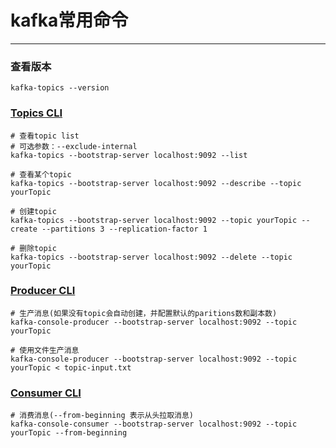 # kafka常用命令
---

### 查看版本
```shell
kafka-topics --version
```

### [Topics CLI](https://www.conduktor.io/kafka/kafka-topics-cli-tutorial)
```shell
# 查看topic list
# 可选参数：--exclude-internal
kafka-topics --bootstrap-server localhost:9092 --list

# 查看某个topic
kafka-topics --bootstrap-server localhost:9092 --describe --topic yourTopic

# 创建topic
kafka-topics --bootstrap-server localhost:9092 --topic yourTopic --create --partitions 3 --replication-factor 1

# 删除topic
kafka-topics --bootstrap-server localhost:9092 --delete --topic yourTopic
```

### [Producer CLI](https://www.conduktor.io/kafka/kafka-producer-cli-tutorial)
```shell
# 生产消息(如果没有topic会自动创建，并配置默认的paritions数和副本数)
kafka-console-producer --bootstrap-server localhost:9092 --topic yourTopic

# 使用文件生产消息
kafka-console-producer --bootstrap-server localhost:9092 --topic yourTopic < topic-input.txt
```

### [Consumer CLI](https://www.conduktor.io/kafka/kafka-consumer-cli-tutorial)
```shell
# 消费消息(--from-beginning 表示从头拉取消息)
kafka-console-consumer --bootstrap-server localhost:9092 --topic yourTopic --from-beginning
```
